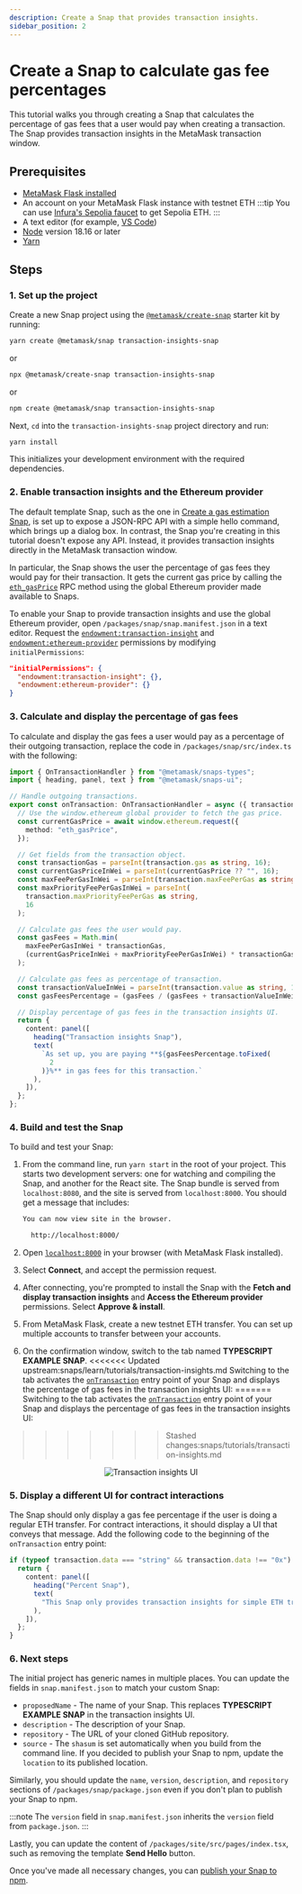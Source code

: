 ```yaml
---
description: Create a Snap that provides transaction insights.
sidebar_position: 2
---
```


# Create a Snap to calculate gas fee percentages

This tutorial walks you through creating a Snap that calculates the percentage of gas fees that
a user would pay when creating a transaction.
The Snap provides transaction insights in the MetaMask transaction window.

## Prerequisites

- [MetaMask Flask installed](../../get-started/install-flask.md)
- An account on your MetaMask Flask instance with testnet ETH
  :::tip
  You can use [Infura's Sepolia faucet](https://www.infura.io/faucet) to get Sepolia ETH.
  :::
- A text editor (for example, [VS Code](https://code.visualstudio.com/))
- [Node](https://docs.npmjs.com/downloading-and-installing-node-js-and-npm) version 18.16 or later
- [Yarn](https://yarnpkg.com/)

## Steps

### 1. Set up the project

Create a new Snap project using the [`@metamask/create-snap`](https://github.com/MetaMask/snaps/tree/main/packages/create-snap)
starter kit by running:

```bash
yarn create @metamask/snap transaction-insights-snap
```

or

```bash
npx @metamask/create-snap transaction-insights-snap
```

or

```bash
npm create @metamask/snap transaction-insights-snap
```

Next, `cd` into the `transaction-insights-snap` project directory and run:

```bash
yarn install
```

This initializes your development environment with the required dependencies.

### 2. Enable transaction insights and the Ethereum provider

The default template Snap, such as the one in [Create a gas estimation Snap](gas-estimation.md), is set up to expose a JSON-RPC API with a simple hello command, which brings up a
dialog box.
In contrast, the Snap you're creating in this tutorial doesn't expose any API.
Instead, it provides transaction insights directly in the MetaMask transaction window.

In particular, the Snap shows the user the percentage of gas fees they would pay for their transaction.
It gets the current gas price by calling the
[`eth_gasPrice`](/wallet/reference/eth_gasPrice) RPC
method using the global Ethereum provider made available to Snaps.

To enable your Snap to provide transaction insights and use the global Ethereum provider, open
`/packages/snap/snap.manifest.json` in a text editor.
Request the
[`endowment:transaction-insight`](../../reference/permissions.md#endowmenttransaction-insight) and
[`endowment:ethereum-provider`](../../reference/permissions.md#endowmentethereum-provider)
permissions by modifying `initialPermissions`:

```json title="snap.manifest.json"
"initialPermissions": {
  "endowment:transaction-insight": {},
  "endowment:ethereum-provider": {}
}
```

### 3. Calculate and display the percentage of gas fees

To calculate and display the gas fees a user would pay as a percentage of their outgoing transaction,
replace the code in `/packages/snap/src/index.ts` with the following:

```typescript title="index.ts"
import { OnTransactionHandler } from "@metamask/snaps-types";
import { heading, panel, text } from "@metamask/snaps-ui";

// Handle outgoing transactions.
export const onTransaction: OnTransactionHandler = async ({ transaction }) => {
  // Use the window.ethereum global provider to fetch the gas price.
  const currentGasPrice = await window.ethereum.request({
    method: "eth_gasPrice",
  });

  // Get fields from the transaction object.
  const transactionGas = parseInt(transaction.gas as string, 16);
  const currentGasPriceInWei = parseInt(currentGasPrice ?? "", 16);
  const maxFeePerGasInWei = parseInt(transaction.maxFeePerGas as string, 16);
  const maxPriorityFeePerGasInWei = parseInt(
    transaction.maxPriorityFeePerGas as string,
    16
  );

  // Calculate gas fees the user would pay.
  const gasFees = Math.min(
    maxFeePerGasInWei * transactionGas,
    (currentGasPriceInWei + maxPriorityFeePerGasInWei) * transactionGas
  );

  // Calculate gas fees as percentage of transaction.
  const transactionValueInWei = parseInt(transaction.value as string, 16);
  const gasFeesPercentage = (gasFees / (gasFees + transactionValueInWei)) * 100;

  // Display percentage of gas fees in the transaction insights UI.
  return {
    content: panel([
      heading("Transaction insights Snap"),
      text(
        `As set up, you are paying **${gasFeesPercentage.toFixed(
          2
        )}%** in gas fees for this transaction.`
      ),
    ]),
  };
};
```

### 4. Build and test the Snap

To build and test your Snap:

1. From the command line, run `yarn start` in the root of your project.
   This starts two development servers: one for watching and compiling the Snap, and another for the
   React site.
   The Snap bundle is served from `localhost:8080`, and the site is served from `localhost:8000`.
   You should get a message that includes:

   ```bash
   You can now view site in the browser.

     http://localhost:8000/
   ```

2. Open [`localhost:8000`](http://localhost:8000) in your browser (with MetaMask Flask installed).

3. Select **Connect**, and accept the permission request.

4. After connecting, you're prompted to install the Snap with the **Fetch and display transaction
   insights** and **Access the Ethereum provider** permissions.
   Select **Approve & install**.

5. From MetaMask Flask, create a new testnet ETH transfer.
   You can set up multiple accounts to transfer between your accounts.

6. On the confirmation window, switch to the tab named **TYPESCRIPT EXAMPLE SNAP**.
<<<<<<< Updated upstream:snaps/learn/tutorials/transaction-insights.md
    Switching to the tab activates the [`onTransaction`](../../reference/entry-points.md#ontransaction)
    entry point of your Snap and displays the percentage of gas fees in the transaction insights UI:
=======
   Switching to the tab activates the [`onTransaction`](../reference/entry-points.md#ontransaction)
   entry point of your Snap and displays the percentage of gas fees in the transaction insights UI:
>>>>>>> Stashed changes:snaps/tutorials/transaction-insights.md

<p align="center">
<img src={require('../../assets/transaction-insights.png').default} alt="Transaction insights UI" style={{border: '1px solid gray'}} />
</p>

### 5. Display a different UI for contract interactions

The Snap should only display a gas fee percentage if the user is doing a regular ETH transfer.
For contract interactions, it should display a UI that conveys that message.
Add the following code to the beginning of the `onTransaction` entry point:

```typescript
if (typeof transaction.data === "string" && transaction.data !== "0x") {
  return {
    content: panel([
      heading("Percent Snap"),
      text(
        "This Snap only provides transaction insights for simple ETH transfers."
      ),
    ]),
  };
}
```

### 6. Next steps

The initial project has generic names in multiple places.
You can update the fields in `snap.manifest.json` to match your custom Snap:

- `proposedName` - The name of your Snap.
  This replaces **TYPESCRIPT EXAMPLE SNAP** in the transaction insights UI.
- `description` - The description of your Snap.
- `repository` - The URL of your cloned GitHub repository.
- `source` - The `shasum` is set automatically when you build from the command line.
  If you decided to publish your Snap to npm, update the `location` to its published location.

Similarly, you should update the `name`, `version`, `description`, and `repository` sections of
`/packages/snap/package.json` even if you don't plan to publish your Snap to npm.

:::note
The `version` field in `snap.manifest.json` inherits the `version` field from `package.json`.
:::

Lastly, you can update the content of `/packages/site/src/pages/index.tsx`, such as removing the
template **Send Hello** button.

Once you've made all necessary changes, you can
[publish your Snap to npm](../../how-to/publish-a-snap.md#publish-your-snap).
